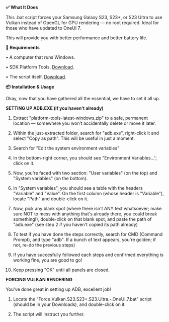 **✅ What It Does**

This .bat script forces your Samsung Galaxy S23, S23+, or S23 Ultra to use Vulkan instead of OpenGL for GPU rendering — no root required. Ideal for those who have updated to OneUI 7.

This will provide you with better performance and better battery life.

**🧩 Requirements**

• A computer that runs Windows.

• SDK Platform Tools. [Download](https://dl.google.com/android/repository/platform-tools-latest-windows.zip).

• The script itself. [Download](https://github.com/popovicialinc/s23_oneui7_vulkan/releases/download/v1.0.0/Force.Vulkan.S23.S23+.S23.Ultra.-.OneUI.7.bat).


**📦 Installation & Usage**

Okay, now that you have gathered all the essential, we have to set it all up.

**SETTING UP ADB.EXE (if you haven't already)**

1) Extract "platform-tools-latest-windows.zip" to a safe, permanent location — somewhere you won’t accidentally delete or move it later.
   
2) Within the just-extracted folder, search for "adb.exe", right-click it and select "Copy as path". This will be useful in just a moment.
   
3) Search for "Edit the system environment variables"
   
4) In the bottom-right corner, you should see "Environment Variables...'; click on it.
  
5) Now, you're faced with two section: "User variables" (on the top) and "System variables" (on the bottom).
  
6) In "System variables", you should see a table with the headers "Variable" and "Value". On the first column (whose header is "Variable"), locate "Path" and double-click on it.
  
7) Now, pick any blank spot (where there isn't ANY text whatsoever; make sure NOT to mess with anything that's already there, you could break something!), double-click on that blank spot, and paste the path of "adb.exe" (see step 2 if you haven't copied its path already)
    
8) To test if you have done the steps correctly, search for CMD (Command Prompt), and type "adb". If a bunch of text appears, you're golden; if not, re-do the previous steps)

9) If you have succesfully followed each steps and confirmed everything is working fine, you are good to go!

10) Keep pressing "OK" until all panels are closed.


**FORCING VULKAN RENDERING**

You've done great in setting up ADB, excellent job!

1) Locate the "Force.Vulkan.S23.S23+.S23.Ultra.-.OneUI.7.bat" script (should be in your Downloads), and double-click on it.

2) The script will instruct you further.
